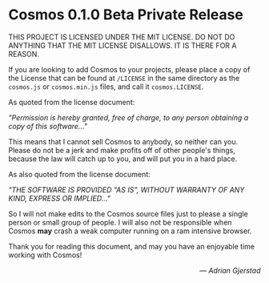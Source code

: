 # Cosmos 0.1.0 Beta Private Release

THIS PROJECT IS LICENSED UNDER THE MIT LICENSE. DO NOT DO ANYTHING THAT THE MIT
LICENSE DISALLOWS. IT IS THERE FOR A REASON.

If you are looking to add Cosmos to your projects, please place a copy of the
License that can be found at `/LICENSE` in the same directory as the `cosmos.js`
or `cosmos.min.js` files, and call it `cosmos.LICENSE`.

As quoted from the license document:

*"Permission is hereby granted, free of charge, to any person obtaining a copy
of this software..."*

This means that I cannot sell Cosmos to anybody, so neither can you. Please do
not be a jerk and make profits off of other people's things, because the law
will catch up to you, and will put you in a hard place.

As also quoted from the license document:

*"THE SOFTWARE IS PROVIDED "AS IS", WITHOUT WARRANTY OF ANY KIND, EXPRESS OR
IMPLIED..."*

So I will not make edits to the Cosmos source files just to please a single
person or small group of people. I will also not be responsible when Cosmos
**may** crash a weak computer running on a ram intensive browser.

Thank you for reading this document, and may you have an enjoyable time working
with Cosmos!

<div align="right"><i>&mdash; Adrian Gjerstad</i></div>
